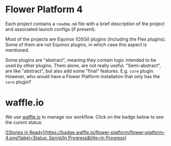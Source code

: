 # Flower Platform 4

Each project contains a ``readme.md`` file with a brief description of the project and associated launch configs (if present).

Most of the projects are Equinox (OSGi) plugins (including the Flex plugins). Some of them are not Equinox plugins, in which case this aspect is mentioned.

Some plugins are "abstract", meaning they contain logic intended to be used by other plugins. Them alone, are not really useful.
"Semi-abstract", are like "abstract", but also add some "final" features. E.g. ``core`` plugin. However, who would have a Flower Platform installation that only has the ``core`` plugin?

# waffle.io

We use [waffle.io](http://waffle.io) to manage our workflow. Click on the badge below to see the curent status:

[![Stories in Ready](https://badge.waffle.io/flower-platform/flower-platform-4.png?label=Status: Sprint/In Progress&title=In Progress)](https://waffle.io/flower-platform/flower-platform-4)
